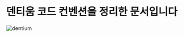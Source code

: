 # 덴티움 코드 컨벤션을 정리한 문서입니다

![dentium](https://imagedelivery.net/6qzLODAqs2g1LZbVYqtuQw/bfbd1ba3-d1ba-4616-6ab3-2b2674f79e00/public)
